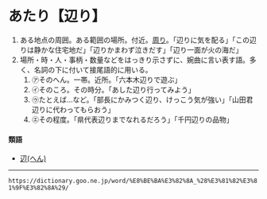# あたり【辺り】

1. ある地点の周囲。ある範囲の場所。付近。[周り](まわり（回り／廻り／周り）)。「辺りに気を配る」「この辺りは静かな住宅地だ」「辺りかまわず泣きだす」「辺り一面が火の海だ」
2. 場所・時・人・事柄・数量などをはっきり示さずに、婉曲に言い表す語。多く、名詞の下に付いて接尾語的に用いる。
    1. ㋐そのへん。一帯。近所。「六本木辺りで遊ぶ」
    2. ㋑そのころ。その時分。「あした辺り行ってみよう」
    3. ㋒たとえば…など。「部長にかみつく辺り、けっこう気が強い」「山田君辺りに代わってもらおう」
    4. ㋓その程度。「県代表辺りまでなれるだろう」「千円辺りの品物」
        

#### 類語

-   [辺(へん)](https://dictionary.goo.ne.jp/word/%E8%BE%BA_%28%E3%81%B8%E3%82%93%29/#jn-200083)

---
`https://dictionary.goo.ne.jp/word/%E8%BE%BA%E3%82%8A_%28%E3%81%82%E3%81%9F%E3%82%8A%29/`